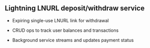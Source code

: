 ## Lightning LNURL deposit/withdraw service

* Expiring single-use LNURL link for withdrawal

* CRUD ops to track user balances and transactions

* Background service streams and updates payment status
